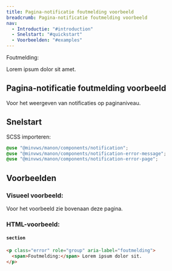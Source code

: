 ```yaml
---
title: Pagina-notificatie foutmelding voorbeeld
breadcrumb: Pagina-notificatie foutmelding voorbeeld
nav:
  - Introductie: "#introduction"
  - Snelstart: "#quickstart"
  - Voorbeelden: "#examples"
---
```


<section class="error" role="group" aria-label="foutmelding">
  <div>
    <span>Foutmelding:</span>
    <p>Lorem ipsum dolor sit amet.</p>
  </div>
</section>

<h2 id="introduction">Pagina-notificatie foutmelding voorbeeld</h2>

Voor het weergeven van notificaties op paginaniveau.


<h2 id="quickstart">Snelstart</h2>

SCSS importeren:

```scss
@use "@minvws/manon/components/notification";
@use "@minvws/manon/components/notification-error-message";
@use "@minvws/manon/components/notification-error-page";
```


<h2 id="examples">Voorbeelden</h2>

### Visueel voorbeeld:

Voor het voorbeeld zie bovenaan deze pagina.

### HTML-voorbeeld:

#### `section`

```html
<p class="error" role="group" aria-label="foutmelding">
  <span>Foutmelding:</span> Lorem ipsum dolor sit.
</p>
```